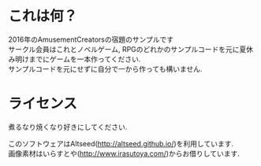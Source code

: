 
# これは何？
2016年のAmusementCreatorsの宿題のサンプルです  
サークル会員はこれとノベルゲーム, RPGのどれかのサンプルコードを元に夏休み明けまでにゲームを一本作ってください.  
サンプルコードを元にせずに自分で一から作っても構いません.  

# ライセンス
煮るなり焼くなり好きにしてください.  

このソフトウェアはAltseed(http://altseed.github.io/)を利用しています.  
画像素材はいらすとや(http://www.irasutoya.com/)からお借りしています.  

